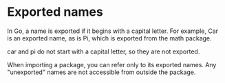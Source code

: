 # Exported names
In Go, a name is exported if it begins with a capital letter. For example, Car is an exported name, as is Pi, which is exported from the math package.

car and pi do not start with a capital letter, so they are not exported.

When importing a package, you can refer only to its exported names. Any "unexported" names are not accessible from outside the package.
